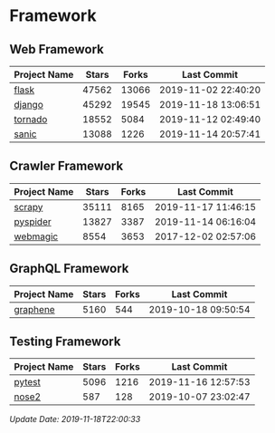 # Framework

## Web Framework

| Project Name | Stars | Forks | Last Commit |
| ------------ | ----- | ----- | ----------- |
| [flask](https://github.com/pallets/flask) | 47562 | 13066 | 2019-11-02 22:40:20 |
| [django](https://github.com/django/django) | 45292 | 19545 | 2019-11-18 13:06:51 |
| [tornado](https://github.com/tornadoweb/tornado) | 18552 | 5084 | 2019-11-12 02:49:40 |
| [sanic](https://github.com/huge-success/sanic) | 13088 | 1226 | 2019-11-14 20:57:41 |

## Crawler Framework

| Project Name | Stars | Forks | Last Commit |
| ------------ | ----- | ----- | ----------- |
| [scrapy](https://github.com/scrapy/scrapy) | 35111 | 8165 | 2019-11-17 11:46:15 |
| [pyspider](https://github.com/binux/pyspider) | 13827 | 3387 | 2019-11-14 06:16:04 |
| [webmagic](https://github.com/code4craft/webmagic) | 8554 | 3653 | 2017-12-02 02:57:06 |

## GraphQL Framework

| Project Name | Stars | Forks | Last Commit |
| ------------ | ----- | ----- | ----------- |
| [graphene](https://github.com/graphql-python/graphene) | 5160 | 544 | 2019-10-18 09:50:54 |

## Testing Framework

| Project Name | Stars | Forks | Last Commit |
| ------------ | ----- | ----- | ----------- |
| [pytest](https://github.com/pytest-dev/pytest) | 5096 | 1216 | 2019-11-16 12:57:53 |
| [nose2](https://github.com/nose-devs/nose2) | 587 | 128 | 2019-10-07 23:02:47 |

*Update Date: 2019-11-18T22:00:33*